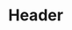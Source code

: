<!-- TITLE: Picture Perspective -->
<!-- SUBTITLE: A quick summary of Pictureperspective -->

# Header